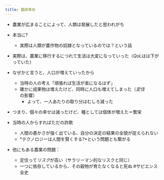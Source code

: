 ```yaml
---
title: 農耕革命
---
```


* 農業が広まることによって、人類は発展したと思われがち

* 本当に?
  
  * 実際は人類が農作物の奴隷となっているのでは？という話
* 実際は、農業に移行するにつれて生活は大変になっていった（*QoL*はは下がっていた）

* なぜかと言うと、人口が増えていったから
  
  * 当時の人の考え「頑張れば生活が楽になるはず」
  * 確かに成果物は増えたけど、同時に人口も増えてしまった（*定住*の影響）
    * よって、一人あたりの取り分はむしろ減った
* つまり、個々の幸せは減ったけど、種としては個体が増えた＝繁栄

* 当時の人からすればただの詐欺
  
  * 人間の愚かさが強く出ている、自分の決定の結果の全貌が捉えられない
  * *テクノロジーは人間を賢くする?*という問題とも繋がる
* 他にもある農業の問題：
  
  * 定住って*リスク*が高い（サラリーマン的なリスクと同じ）
  * 一つに依存しているから、その穀物が育たなくなると死ぬ
    \#サピエンス全史

